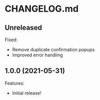 # CHANGELOG.md

## Unreleased

Fixed:

- Remove duplicate confirmation popups
- Improved error handling

## 1.0.0 (2021-05-31)

Features:

- Initial release!

